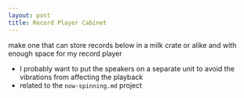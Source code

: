 ```yaml
---
layout: post
title: Record Player Cabinet
---
```


make one that can store records below in a milk crate or alike
and with enough space for my record player
- I probably want to put the speakers on a separate unit to avoid the vibrations from affecting the playback
- related to the `now-spinning.md` project
